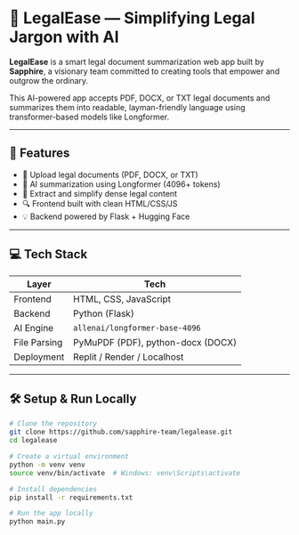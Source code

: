 # 🧠 LegalEase — Simplifying Legal Jargon with AI

**LegalEase** is a smart legal document summarization web app built by **Sapphire**, a visionary team committed to creating tools that empower and outgrow the ordinary.

This AI-powered app accepts PDF, DOCX, or TXT legal documents and summarizes them into readable, layman-friendly language using transformer-based models like Longformer.

---

## 🚀 Features

- 📄 Upload legal documents (PDF, DOCX, or TXT)
- 🧠 AI summarization using Longformer (4096+ tokens)
- 🧾 Extract and simplify dense legal content
- 🔍 Frontend built with clean HTML/CSS/JS
- 💡 Backend powered by Flask + Hugging Face

---

## 💻 Tech Stack

| Layer        | Tech                              |
|-------------|-----------------------------------|
| Frontend     | HTML, CSS, JavaScript             |
| Backend      | Python (Flask)                    |
| AI Engine    | `allenai/longformer-base-4096`    |
| File Parsing | PyMuPDF (PDF), python-docx (DOCX) |
| Deployment   | Replit / Render / Localhost       |

---

## 🛠 Setup & Run Locally

```bash
# Clone the repository
git clone https://github.com/sapphire-team/legalease.git
cd legalease

# Create a virtual environment
python -m venv venv
source venv/bin/activate  # Windows: venv\Scripts\activate

# Install dependencies
pip install -r requirements.txt

# Run the app locally
python main.py
